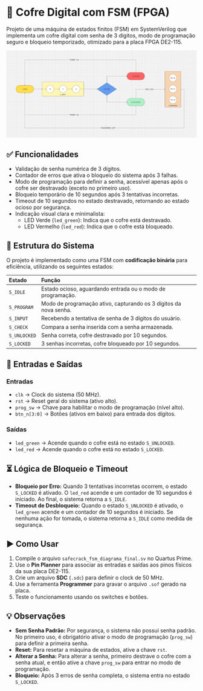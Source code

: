 # 🔐 Cofre Digital com FSM (FPGA)

Projeto de uma máquina de estados finitos (FSM) em SystemVerilog que implementa um cofre digital com senha de 3 dígitos, modo de programação seguro e bloqueio temporizado, otimizado para a placa FPGA DE2-115.

![Diagrama da Máquina de Estados](Docs/diagrama_fsm.jpg)

## ✅ Funcionalidades

* Validação de senha numérica de 3 dígitos.
* Contador de erros que ativa o bloqueio do sistema após 3 falhas.
* Modo de programação para definir a senha, acessível apenas após o cofre ser destravado (exceto no primeiro uso).
* Bloqueio temporário de 10 segundos após 3 tentativas incorretas.
* Timeout de 10 segundos no estado destravado, retornando ao estado ocioso por segurança.
* Indicação visual clara e minimalista:
    * LED Verde (`led_green`): Indica que o cofre está destravado.
    * LED Vermelho (`led_red`): Indica que o cofre está bloqueado.

## 🧱 Estrutura do Sistema

O projeto é implementado como uma FSM com **codificação binária** para eficiência, utilizando os seguintes estados:

| Estado      | Função                                                              |
| :---------- | :------------------------------------------------------------------ |
| `S_IDLE`    | Estado ocioso, aguardando entrada ou o modo de programação.         |
| `S_PROGRAM` | Modo de programação ativo, capturando os 3 dígitos da nova senha.   |
| `S_INPUT`   | Recebendo a tentativa de senha de 3 dígitos do usuário.             |
| `S_CHECK`   | Compara a senha inserida com a senha armazenada.                    |
| `S_UNLOCKED`| Senha correta, cofre destravado por 10 segundos.                    |
| `S_LOCKED`  | 3 senhas incorretas, cofre bloqueado por 10 segundos.               |

## 🔌 Entradas e Saídas

### Entradas

* `clk` → Clock do sistema (50 MHz).
* `rst` → Reset geral do sistema (ativo alto).
* `prog_sw` → Chave para habilitar o modo de programação (nível alto).
* `btn_n[3:0]` → Botões (ativos em baixo) para entrada dos dígitos.

### Saídas

* `led_green` → Acende quando o cofre está no estado `S_UNLOCKED`.
* `led_red` → Acende quando o cofre está no estado `S_LOCKED`.

## ⏳ Lógica de Bloqueio e Timeout

* **Bloqueio por Erro:** Quando 3 tentativas incorretas ocorrem, o estado `S_LOCKED` é ativado. O `led_red` acende e um contador de 10 segundos é iniciado. Ao final, o sistema retorna a `S_IDLE`.
* **Timeout de Desbloqueio:** Quando o estado `S_UNLOCKED` é ativado, o `led_green` acende e um contador de 10 segundos é iniciado. Se nenhuma ação for tomada, o sistema retorna a `S_IDLE` como medida de segurança.

## ▶️ Como Usar

1.  Compile o arquivo `safecrack_fsm_diagrama_final.sv` no Quartus Prime.
2.  Use o **Pin Planner** para associar as entradas e saídas aos pinos físicos da sua placa DE2-115.
3.  Crie um arquivo **SDC** (`.sdc`) para definir o clock de 50 MHz.
4.  Use a ferramenta **Programmer** para gravar o arquivo `.sof` gerado na placa.
5.  Teste o funcionamento usando os switches e botões.

## 💡 Observações

* **Sem Senha Padrão:** Por segurança, o sistema não possui senha padrão. No primeiro uso, é obrigatório ativar o modo de programação (`prog_sw`) para definir a primeira senha.
* **Reset:** Para resetar a máquina de estados, ative a chave `rst`.
* **Alterar a Senha:** Para alterar a senha, primeiro destrave o cofre com a senha atual, e então ative a chave `prog_sw` para entrar no modo de programação.
* **Bloqueio:** Após 3 erros de senha completa, o sistema entra no estado `S_LOCKED`.

